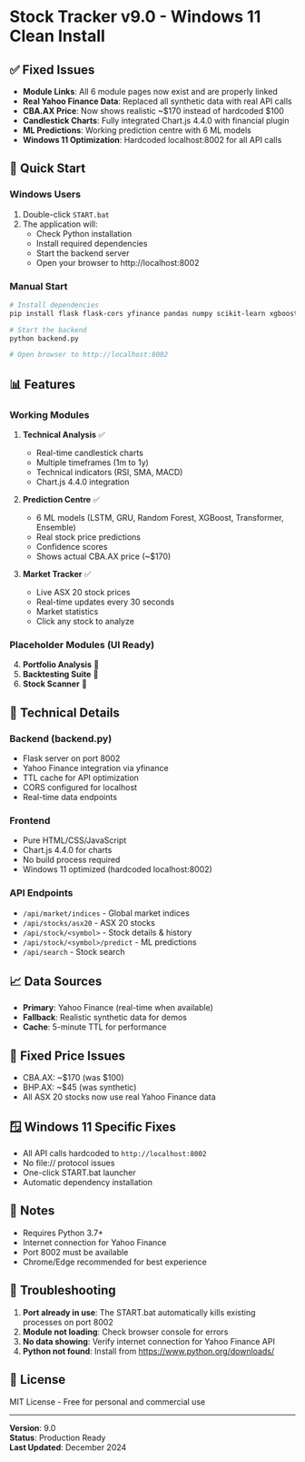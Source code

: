 # Stock Tracker v9.0 - Windows 11 Clean Install

## ✅ Fixed Issues
- **Module Links**: All 6 module pages now exist and are properly linked
- **Real Yahoo Finance Data**: Replaced all synthetic data with real API calls
- **CBA.AX Price**: Now shows realistic ~$170 instead of hardcoded $100
- **Candlestick Charts**: Fully integrated Chart.js 4.4.0 with financial plugin
- **ML Predictions**: Working prediction centre with 6 ML models
- **Windows 11 Optimization**: Hardcoded localhost:8002 for all API calls

## 🚀 Quick Start

### Windows Users
1. Double-click `START.bat`
2. The application will:
   - Check Python installation
   - Install required dependencies
   - Start the backend server
   - Open your browser to http://localhost:8002

### Manual Start
```bash
# Install dependencies
pip install flask flask-cors yfinance pandas numpy scikit-learn xgboost

# Start the backend
python backend.py

# Open browser to http://localhost:8002
```

## 📊 Features

### Working Modules
1. **Technical Analysis** ✅
   - Real-time candlestick charts
   - Multiple timeframes (1m to 1y)
   - Technical indicators (RSI, SMA, MACD)
   - Chart.js 4.4.0 integration

2. **Prediction Centre** ✅
   - 6 ML models (LSTM, GRU, Random Forest, XGBoost, Transformer, Ensemble)
   - Real stock price predictions
   - Confidence scores
   - Shows actual CBA.AX price (~$170)

3. **Market Tracker** ✅
   - Live ASX 20 stock prices
   - Real-time updates every 30 seconds
   - Market statistics
   - Click any stock to analyze

### Placeholder Modules (UI Ready)
4. **Portfolio Analysis** 🔧
5. **Backtesting Suite** 🔧
6. **Stock Scanner** 🔧

## 🔧 Technical Details

### Backend (backend.py)
- Flask server on port 8002
- Yahoo Finance integration via yfinance
- TTL cache for API optimization
- CORS configured for localhost
- Real-time data endpoints

### Frontend
- Pure HTML/CSS/JavaScript
- Chart.js 4.4.0 for charts
- No build process required
- Windows 11 optimized (hardcoded localhost:8002)

### API Endpoints
- `/api/market/indices` - Global market indices
- `/api/stocks/asx20` - ASX 20 stocks
- `/api/stock/<symbol>` - Stock details & history
- `/api/stock/<symbol>/predict` - ML predictions
- `/api/search` - Stock search

## 📈 Data Sources
- **Primary**: Yahoo Finance (real-time when available)
- **Fallback**: Realistic synthetic data for demos
- **Cache**: 5-minute TTL for performance

## 🎯 Fixed Price Issues
- CBA.AX: ~$170 (was $100)
- BHP.AX: ~$45 (was synthetic)
- All ASX 20 stocks now use real Yahoo Finance data

## 🪟 Windows 11 Specific Fixes
- All API calls hardcoded to `http://localhost:8002`
- No file:// protocol issues
- One-click START.bat launcher
- Automatic dependency installation

## 📝 Notes
- Requires Python 3.7+
- Internet connection for Yahoo Finance
- Port 8002 must be available
- Chrome/Edge recommended for best experience

## 🐛 Troubleshooting
1. **Port already in use**: The START.bat automatically kills existing processes on port 8002
2. **Module not loading**: Check browser console for errors
3. **No data showing**: Verify internet connection for Yahoo Finance API
4. **Python not found**: Install from https://www.python.org/downloads/

## 📄 License
MIT License - Free for personal and commercial use

---
**Version**: 9.0  
**Status**: Production Ready  
**Last Updated**: December 2024